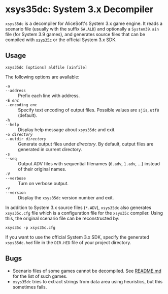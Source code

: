 # xsys35dc: System 3.x Decompiler
`xsys35dc` is a decompiler for AliceSoft's System 3.x game engine. It reads a scenario file (usually with the suffix `SA.ALD`) and optionally a `System39.ain` file (for System 3.9 games), and generates source files that can be compiled with [`xsys35c`](xsys35c.md) or the official System 3.x SDK.

## Usage
```
xsys35dc [options] aldfile [ainfile]
```
The following options are available:
<dl>
  <dt><code>-a</code>
  <br/><code>--address</code></dt>
  <dd>Prefix each line with address.</dd>

  <dt><code>-E <var>enc</var></code>
  <br/><code>--encoding <var>enc</var></code></dt>
  <dd>Specify text encoding of output files. Possible values are <code>sjis</code>, <code>utf8</code> (default).</dd>

  <dt><code>-h</code>
  <br/><code>--help</code></dt>
  <dd>Display help message about <code>xsys35dc</code> and exit.</dd>

  <dt><code>-o <var>directory</var></code>
  <br/><code>--outdir <var>directory</var></code></dt>
  <dd>Generate output files under <var>directory</var>. By default, output files are generated in current directory.</dd>

  <dt><code>-s</code>
  <br/><code>--seq</code></dt>
  <dd>Output ADV files with sequential filenames (<code>0.adv</code>, <code>1.adv</code>, ...) instead of their original names.</dd>

  <dt><code>-V</code>
  <br/><code>--verbose</code></dt>
  <dd>Turn on verbose output.</dd>

  <dt><code>-v</code>
  <br/><code>--version</code></dt>
  <dd>Display the <code>xsys35dc</code> version number and exit.</dd>
</dl>

In addition to System 3.x source files (`*.ADV`), `xsys35dc` also generates `xsys35c.cfg` file which is a configuration file for the `xsys35c` compiler. Using this, the original scenario file can be reconstructed by:
```
xsys35c -p xsys35c.cfg
```

If you want to use the official System 3.x SDK, specify the generated `xsys35dc.hed` file in the `DIR.HED` file of your project directory.

## Bugs
- Scenario files of some games cannot be decompiled. See [README.md](../README.md) for the list of such games.
- `xsys35dc` tries to extract strings from data area using heuristics, but this sometimes fails.
